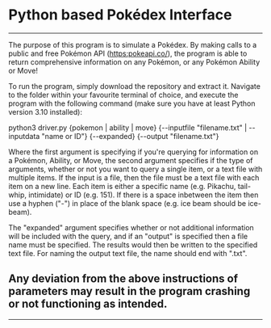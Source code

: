 # Python based Pokédex Interface

---

The purpose of this program is to simulate a Pokédex. By making calls to a public and free Pokémon API
(<a href="https:pokeapi.co/">https:pokeapi.co/</a>), the program is able to return comprehensive information on any 
Pokémon, or any Pokémon Ability or Move!

To run the program, simply download the repository and extract it. Navigate to the folder within your favourite terminal
of choice, and execute the program with the following command (make sure you have at least Python version 3.10 
installed):

python3 driver.py {pokemon | ability | move} {--inputfile "filename.txt" | --inputdata "name or ID"} {--expanded} 
{--output "filename.txt"} 

Where the first argument is specifying if you're querying for information on a Pokémon, Ability, or Move, the second 
argument specifies if the type of arguments, whether or not you want to query a single item, or a text file with 
multiple items. If the input is a file, then the file must be a text file with each item on a new line. Each item is 
either a specific name (e.g. Pikachu, tail-whip, intimidate) or ID (e.g. 151). If there is a space inbetween the item 
then use a hyphen ("-") in place of the blank space (e.g. ice beam should be ice-beam).

The "expanded" argument specifies whether or not additional information will be included with the query, and if an 
"output" is specified then a file name must be specified. The results would then be written to the specified text file. 
For naming the output text file, the name should end with ".txt".

Any deviation from the above instructions of parameters may result in the program crashing or not functioning as 
intended.
---
---

